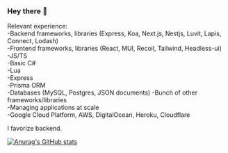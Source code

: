 ### Hey there 👋
Relevant experience: <br>
-Backend frameworks, libraries (Express, Koa, Next.js, Nestjs, Luvit, Lapis, Connect, Lodash) <br>
-Frontend frameworks, libraries (React, MUI, Recoil, Tailwind, Headless-ui) <br> 
-JS/TS <br>
-Basic C# <br>
-Lua <br>
-Express <br>
-Prisma ORM <br>
-Databases (MySQL, Postgres, JSON documents) 
-Bunch of other frameworks/libraries <br>
-Managing applications at scale <br>
-Google Cloud Platform, AWS, DigitalOcean, Heroku, Cloudflare<br>

I favorize backend. <br>

[![Anurag's GitHub stats](https://github-readme-stats.vercel.app/api?username=wowjeeez&count_private=true&show_icons=true&theme=radical)](https://github.com/anuraghazra/github-readme-stats) <br>
